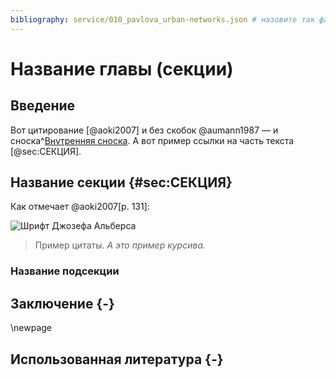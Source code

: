```yaml
---
bibliography: service/010_pavlova_urban-networks.json # назовите так файл с библиографией
---
```


# Название главы (секции)

## Введение
Вот цитирование [@aoki2007] и без скобок @aumann1987 — и сноска^[Внутренняя сноска]. А вот пример ссылки на часть текста [@sec:СЕКЦИЯ].

## Название секции {#sec:СЕКЦИЯ}
Как отмечает @aoki2007[p. 131]:

![Шрифт Джозефа Альберса](test.jpeg)

> Пример цитаты. *А это пример курсива.*

### Название подсекции

## Заключение {-}
\newpage

## Использованная литература {-}
[Внутренняя сноска]: Привет!